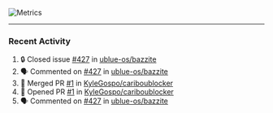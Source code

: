 ![Metrics](https://metrics.lecoq.io/KyleGospo?template=classic&base=header%2C%20activity%2C%20community%2C%20repositories%2C%20metadata&base.indepth=false&base.hireable=false&base.skip=false&config.timezone=America%2FLos_Angeles)

---
### Recent Activity
<!--START_SECTION:activity-->
1. 🔒 Closed issue [#427](https://github.com/ublue-os/bazzite/issues/427) in [ublue-os/bazzite](https://github.com/ublue-os/bazzite)
2. 🗣 Commented on [#427](https://github.com/ublue-os/bazzite/issues/427#issuecomment-1762481552) in [ublue-os/bazzite](https://github.com/ublue-os/bazzite)
3. 🎉 Merged PR [#1](https://github.com/KyleGospo/cariboublocker/pull/1) in [KyleGospo/cariboublocker](https://github.com/KyleGospo/cariboublocker)
4. 💪 Opened PR [#1](https://github.com/KyleGospo/cariboublocker/pull/1) in [KyleGospo/cariboublocker](https://github.com/KyleGospo/cariboublocker)
5. 🗣 Commented on [#427](https://github.com/ublue-os/bazzite/issues/427#issuecomment-1762400116) in [ublue-os/bazzite](https://github.com/ublue-os/bazzite)
<!--END_SECTION:activity-->
